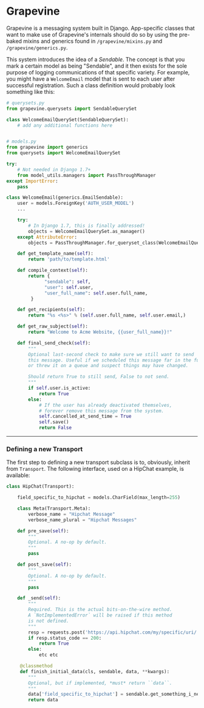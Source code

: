 # Grapevine


Grapevine is a messaging system built in Django. App-specific classes that want to make use of Grapevine's internals should do so by using the pre-baked mixins and generics found in `/grapevine/mixins.py` and `/grapevine/generics.py`.

This system introduces the idea of a *Sendable*. The concept is that you mark a certain model as being "Sendable", and it then exists for the sole purpose of logging communications of that specific variety. For example, you might have a `WelcomeEmail` model that is sent to each user after successful registration. Such a class definition would probably look something like this:

```py
# querysets.py
from grapevine.querysets import SendableQuerySet

class WelcomeEmailQuerySet(SendableQuerySet):
    # add any additional functions here


# models.py
from grapevine import generics
from querysets import WelcomeEmailQuerySet

try:
    # Not needed in Django 1.7+
    from model_utils.managers import PassThroughManager
except ImportError:
    pass

class WelcomeEmail(generics.EmailSendable):
    user = models.ForeignKey('AUTH_USER_MODEL')
    ...

    try:
        # In Django 1.7, this is finally addressed!
        objects = WelcomeEmailQuerySet.as_manager()
    except AttributeError:
        objects = PassThroughManager.for_queryset_class(WelcomeEmailQuerySet)

    def get_template_name(self):
        return 'path/to/template.html'

    def compile_context(self):
        return {
              "sendable": self,
              "user": self.user,
              "user_full_name": self.user.full_name,
         }

    def get_recipients(self):
        return "%s <%s>" % (self.user.full_name, self.user.email,)

    def get_raw_subject(self):
        return "Welcome to Acme Website, {{user_full_name}}!"

    def final_send_check(self):
        """
        Optional last-second check to make sure we still want to send
        this message. Useful if we scheduled this message far in the future,
        or threw it on a queue and suspect things may have changed.

        Should return True to still send, False to not send.
        """
        if self.user.is_active:
            return True
        else:
            # If the user has already deactivated themselves,
            # forever remove this message from the system.
            self.cancelled_at_send_time = True
            self.save()
            return False
```

---

### Defining a new Transport

The first step to defining a new transport subclass is to, obviously, inherit from `Transport`. The following interface, used on a HipChat example, is available:

```py
class HipChat(Transport):

    field_specific_to_hipchat = models.CharField(max_length=255)

    class Meta(Transport.Meta):
        verbose_name = "Hipchat Message"
        verbose_name_plural = "Hipchat Messages"

    def pre_save(self):
        """
        Optional. A no-op by default.
        """
        pass

    def post_save(self):
        """
        Optional. A no-op by default.
        """
        pass

    def _send(self):
        """
        Required. This is the actual bits-on-the-wire method.
        A `NotImplementedError` will be raised if this method
        is not defined.
        """
        resp = requests.post('https://api.hipchat.com/my/specific/uri/', {"message": "payload"})
        if resp.status_code == 200:
            return True
        else:
            etc etc

     @classmethod
     def finish_initial_data(cls, sendable, data, **kwargs):
        """
        Optional, but if implemented, *must* return ``data``.
        """
        data['field_specific_to_hipchat'] = sendable.get_something_i_need()
        return data
```

